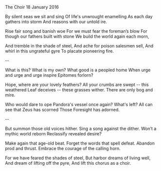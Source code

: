 The Choir
18 January 2016

By silent seas we sit and sing
Of life's unwrought enamelling
As each day gathers into storm
And reasons with our untold ire.

Rise fair song and banish woe
For we must fear the foreman’s blow
For though our fathers built with stone
We build the world again each morn,

And tremble in the shade of steel,
And ache for poison salesmen sell,
And whirl in this ungrateful gyre
To placate pioneering fire.

--

What is this? What is my own?
What good is a peopled home
When urge and urge and urge inspire
Epitomes forlorn?

Hope, where are your lovely feathers?
All your crumbs are swept -- this weathered
Leaf deceives -- these grasses wither.
There are only bog and mire.

Who would dare to ope
Pandora's vessel once again? What's left?
All can see that Zeus has scorned
Those Foresight has adorned.

--

But summon those old voices hither.
Sing a song against the dither.
Won’t a mythic world reborn
Reclassify revealed desire?

Make again that age-old beat.
Forget the words that spell defeat.
Abandon prod and thrust.
Embrace the courage of the calling horn.

For we have feared the shades of steel,
But harbor dreams of living well,
And dream of lifting off the pyre,
And lift this chorus as a choir.
